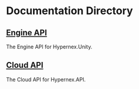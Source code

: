 # Documentation Directory

## [Engine API](engine-api)

The Engine API for Hypernex.Unity.

## [Cloud API](cloud-api)

The Cloud API for Hypernex.API.